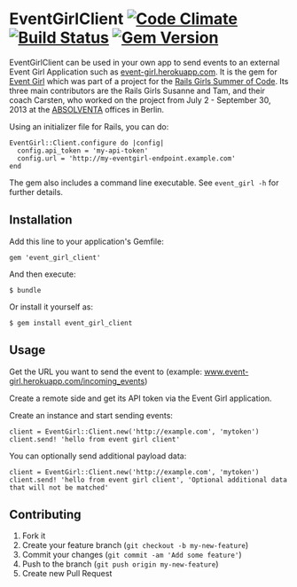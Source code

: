 # EventGirlClient [![Code Climate](https://codeclimate.com/github/Absolventa/event_girl_client.png)](https://codeclimate.com/github/Absolventa/event_girl_client) [![Build Status](https://travis-ci.org/Absolventa/event_girl_client.png?branch=master)](https://travis-ci.org/Absolventa/event_girl_client) [![Gem Version](https://badge.fury.io/rb/event_girl_client.png)](http://badge.fury.io/rb/event_girl_client)

EventGirlClient can be used in your own app to send
events to an external Event Girl Application such as 
[event-girl.herokuapp.com](event-girl.herokuapp.com).
It is the gem for [Event Girl](https://github.com/Absolventa/event_girl)
which was part of a project
for the [Rails Girls Summer of Code](http://railsgirlssummerofcode.org).
Its three main contributors are the 
Rails Girls Susanne and Tam, and their coach Carsten, who worked on the project 
from July 2 - September 30, 2013 at the [ABSOLVENTA](http://www.absolventa.de)
offices in Berlin.

Using an initializer file for Rails, you can do:

    EventGirl::Client.configure do |config|
      config.api_token = 'my-api-token'
      config.url = 'http://my-eventgirl-endpoint.example.com'
    end

The gem also includes a command line executable. See ``event_girl -h`` for further details.

## Installation

Add this line to your application's Gemfile:

    gem 'event_girl_client'

And then execute:

    $ bundle

Or install it yourself as:

    $ gem install event_girl_client

## Usage

Get the URL you want to send the event to (example: www.event-girl.herokuapp.com/incoming_events)

Create a remote side and get its API token via the Event Girl application.

Create an instance and start sending events:

    client = EventGirl::Client.new('http://example.com', 'mytoken')
    client.send! 'hello from event girl client'

You can optionally send additional payload data:

    client = EventGirl::Client.new('http://example.com', 'mytoken')
    client.send! 'hello from event girl client', 'Optional additional data that will not be matched'

## Contributing

1. Fork it
2. Create your feature branch (`git checkout -b my-new-feature`)
3. Commit your changes (`git commit -am 'Add some feature'`)
4. Push to the branch (`git push origin my-new-feature`)
5. Create new Pull Request
